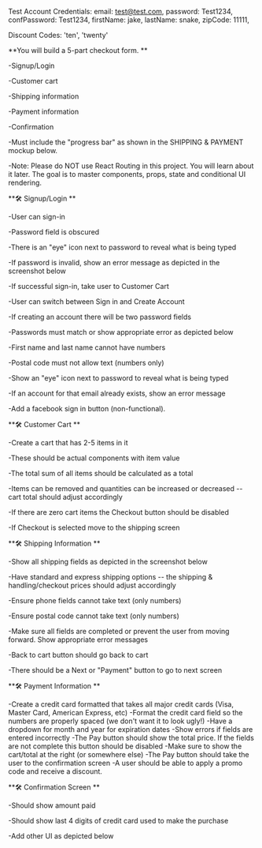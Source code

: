 Test Account Credentials:
   email: test@test.com,
   password: Test1234,
   confPassword: Test1234,
   firstName: jake,
   lastName: snake,
   zipCode: 11111,

Discount Codes: 
'ten', 'twenty'

**You will build a 5-part checkout form. 
**



-Signup/Login

-Customer cart

-Shipping information

-Payment information

-Confirmation

-Must include the "progress bar" as shown in the SHIPPING & PAYMENT mockup below.

-Note: Please do NOT use React Routing in this project. You will learn about it later. The goal is to master components, props, state and conditional UI rendering.



**🛠 Signup/Login
**

-User can sign-in

-Password field is obscured

-There is an "eye" icon next to password to reveal what is being typed

-If password is invalid, show an error message as depicted in the screenshot below

-If successful sign-in, take user to Customer Cart

-User can switch between Sign in and Create Account

-If creating an account there will be two password fields

-Passwords must match or show appropriate error as depicted below

-First name and last name cannot have numbers

-Postal code must not allow text (numbers only)

-Show an "eye" icon next to password to reveal what is being typed

-If an account for that email already exists, show an error message

-Add a facebook sign in button (non-functional).


**🛠 Customer Cart
**

-Create a cart that has 2-5 items in it

-These should be actual components with item value

-The total sum of all items should be calculated as a total

-Items can be removed and quantities can be increased or decreased -- cart total should adjust accordingly

-If there are zero cart items the Checkout button should be disabled

-If Checkout is selected move to the shipping screen

**🛠 Shipping Information
**

-Show all shipping fields as depicted in the screenshot below

-Have standard and express shipping options -- the shipping & handling/checkout prices should adjust accordingly

-Ensure phone fields cannot take text (only numbers)

-Ensure postal code cannot take text (only numbers)

-Make sure all fields are completed or prevent the user from moving forward. Show appropriate error messages

-Back to cart button should go back to cart

-There should be a Next or "Payment" button to go to next screen


**🛠 Payment Information
**

-Create a credit card formatted that takes all major credit cards (Visa, Master Card, American Express, etc)
-Format the credit card field so the numbers are properly spaced (we don't want it to look ugly!)
-Have a dropdown for month and year for expiration dates
-Show errors if fields are entered incorrectly
-The Pay button should show the total price. If the fields are not complete this button should be disabled
-Make sure to show the cart/total at the right (or somewhere else)
-The Pay button should take the user to the confirmation screen
-A user should be able to apply a promo code and receive a discount.

**🛠 Confirmation Screen
**

-Should show amount paid

-Should show last 4 digits of credit card used to make the purchase

-Add other UI as depicted below
